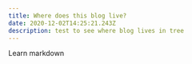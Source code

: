 ```yaml
---
title: Where does this blog live?
date: 2020-12-02T14:25:21.243Z
description: test to see where blog lives in tree
---
```

Learn markdown